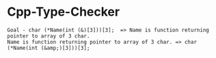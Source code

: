 # Cpp-Type-Checker
    Goal - char (*Name(int (&)[3]))[3];  => Name is function returning pointer to array of 3 char.  
    Name is function returning pointer to array of 3 char. => char (*Name(int (&amp;)[3]))[3];
